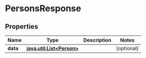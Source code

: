
# PersonsResponse

## Properties
Name | Type | Description | Notes
------------ | ------------- | ------------- | -------------
**data** | [**java.util.List&lt;Person&gt;**](Person.md) |  |  [optional]



